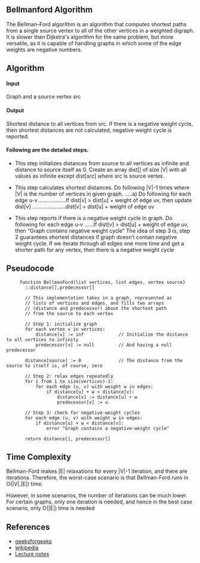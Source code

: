 ## Bellmanford Algorithm

The Bellman–Ford algorithm is an algorithm that computes shortest paths from a single source vertex 
to all of the other vertices in a weighted digraph. It is slower than Dijkstra's algorithm for the 
same problem, but more versatile, as it is capable of handling graphs in which some of the edge
weights are negative numbers.



## Algorithm

#### Input 
Graph and a source vertex src

#### Output
Shortest distance to all vertices from src. If there is a negative weight cycle, then shortest distances are not calculated, negative weight cycle is reported.

#### Following are the detailed steps.
* This step initializes distances from source to all vertices as infinite and distance to source itself as 0. Create an array dist[] of size |V| with all values as infinite except dist[src] where src is source vertex.

* This step calculates shortest distances. Do following |V|-1 times where |V| is the number of vertices in given graph.
…..a) Do following for each edge u-v
………………If dist[v] > dist[u] + weight of edge uv, then update dist[v]
………………….dist[v] = dist[u] + weight of edge uv

* This step reports if there is a negative weight cycle in graph. Do following for each edge u-v
……If dist[v] > dist[u] + weight of edge uv, then “Graph contains negative weight cycle”
The idea of step 3 is, step 2 guarantees shortest distances if graph doesn’t contain negative weight cycle. If we iterate through all edges one more time and get a shorter path for any vertex, then there is a negative weight cycle

## Pseudocode

         function BellmanFord(list vertices, list edges, vertex source)
           ::distance[],predecessor[]

           // This implementation takes in a graph, represented as
           // lists of vertices and edges, and fills two arrays
           // (distance and predecessor) about the shortest path
           // from the source to each vertex

           // Step 1: initialize graph
           for each vertex v in vertices:
               distance[v] := inf             // Initialize the distance to all vertices to infinity
               predecessor[v] := null         // And having a null predecessor

           distance[source] := 0              // The distance from the source to itself is, of course, zero

           // Step 2: relax edges repeatedly
           for i from 1 to size(vertices)-1:
               for each edge (u, v) with weight w in edges:
                   if distance[u] + w < distance[v]:
                       distance[v] := distance[u] + w
                       predecessor[v] := u

           // Step 3: check for negative-weight cycles
           for each edge (u, v) with weight w in edges:
               if distance[u] + w < distance[v]:
                   error "Graph contains a negative-weight cycle"

           return distance[], predecessor[]

## Time Complexity
Bellman-Ford makes |E| relaxations for every |V|-1 iteration, and there are  iterations. Therefore, the worst-case scenario is that Bellman-Ford runs in O(|V|.|E|) time.

However, in some scenarios, the number of iterations can be much lower. For certain graphs, only one iteration is needed, and hence in the best case scenario, only O(|E|) time is needed

## References
* [geeksforgeeks](https://www.geeksforgeeks.org/bellman-ford-algorithm-dp-23/)
* [wikipedia](https://en.wikipedia.org/wiki/Bellman%E2%80%93Ford_algorithm/)
* [Lecture notes](http://faculty.ycp.edu/~dbabcock/PastCourses/cs360/lectures/lecture21.html/)
